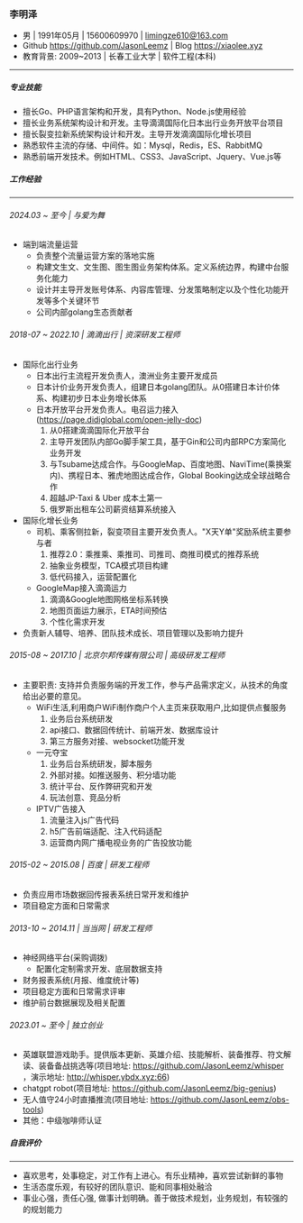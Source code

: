 ### 李明泽

- 男 | 1991年05月 | 15600609970 | limingze610@163.com
- Github https://github.com/JasonLeemz | Blog https://xiaolee.xyz
- 教育背景: 2009~2013 | 长春工业大学 | 软件工程(本科)
------

##### 专业技能

- 擅长Go、PHP语言架构和开发，具有Python、Node.js使用经验
- 擅⻓业务系统架构设计和开发。主导滴滴国际化日本出行业务开放平台项目
- 擅⻓裂变拉新系统架构设计和开发。主导开发滴滴国际化增⻓项目
- 熟悉软件主流的存储、中间件。如：Mysql，Redis，ES、RabbitMQ
- 熟悉前端开发技术。例如HTML、CSS3、JavaScript、Jquery、Vue.js等

##### 工作经验
------

###### 2024.03 ~ ⾄今 | 与爱为舞
- 端到端流量运营
  - 负责整个流量运营方案的落地实施
  - 构建文生文、文生图、图生图业务架构体系。定义系统边界，构建中台服务化能⼒
  - 设计并主导开发账号体系、内容库管理、分发策略制定以及个性化功能开发等多个关键环节
  - 公司内部golang⽣态贡献者

###### 2018-07 ~ 2022.10 | 滴滴出行 | 资深研发工程师

- 国际化出行业务
  - 日本出行主流程开发负责人，澳洲业务主要开发成员
  - 日本计价业务开发负责人，组建日本golang团队。从0搭建日本计价体系、构建初步日本业务增长体系
  - 日本开放平台开发负责人。电召运力接入(https://page.didiglobal.com/open-jelly-doc)
    1. 从0搭建滴滴国际化开放平台
    2. 主导开发团队内部Go脚手架工具，基于Gin和公司内部RPC方案简化业务开发
    3. 与Tsubame达成合作。与GoogleMap、百度地图、NaviTime(乘换案内)、携程日本、雅虎地图达成合作，Global Booking达成全球战略合作
    4. 超越JP-Taxi & Uber 成本土第一
    5. 俄罗斯出租车公司薪资结算系统接入
- 国际化增长业务
  - 司机、乘客侧拉新，裂变项目主要开发负责人。"X天Y单"奖励系统主要参与者
    1. 推荐2.0：乘推乘、乘推司、司推司、商推司模式的推荐系统
    2. 抽象业务模型，TCA模式项目构建
    3. 低代码接入，运营配置化
  - GoogleMap接入滴滴运力
    1. 滴滴&Google地图网格坐标系转换
    2. 地图页面运力展示，ETA时间预估
    3. 个性化需求开发
- 负责新人辅导、培养、团队技术成长、项目管理以及影响力提升

###### 2015-08 ~ 2017.10 | 北京尔邦传媒有限公司 | 高级研发工程师
- 主要职责: 支持并负责服务端的开发工作，参与产品需求定义，从技术的角度给出必要的意见。
  - WiFi生活,利用商户WiFi制作商户个人主页来获取用户,比如提供点餐服务
    1. 业务后台系统研发
    2. api接口、数据回传统计、前端开发、数据库设计
    3. 第三方服务对接、websocket功能开发
  - 一元夺宝
    1. 业务后台系统研发，脚本服务
    2. 外部对接。如推送服务、积分墙功能
    3. 统计平台、反作弊研究和开发
    4. 玩法创意、竞品分析
  - IPTV广告接入
    1. 流量注入js广告代码
    2. h5广告前端适配、注入代码适配
    3. 运营商内网广播电视业务的广告投放功能

###### 2015-02 ~ 2015.08 | 百度 | 研发工程师
- 负责应用市场数据回传报表系统日常开发和维护
- 项目稳定方面和日常需求

###### 2013-10 ~ 2014.11 | 当当网 | 研发工程师
- 神经网络平台(采购调拨)
  - 配置化定制需求开发、底层数据支持
- 财务报表系统(月报、维度统计等)
- 项目稳定方面和日常需求评审
- 维护前台数据展现及相关配置

###### 2023.01 ~ 至今 | 独立创业
- 英雄联盟游戏助手。提供版本更新、英雄介绍、技能解析、装备推荐、符文解读、装备备战挑选等(项目地址: https://github.com/JasonLeemz/whisper ，演示地址: http://whisper.ybdx.xyz:66)
- chatgpt robot(项目地址: https://github.com/JasonLeemz/big-genius)
- 无人值守24小时直播推流(项目地址: https://github.com/JasonLeemz/obs-tools)
- 其他：中级咖啡师认证

##### 自我评价
------

- 喜欢思考，处事稳定，对工作有上进心。有乐业精神，喜欢尝试新鲜的事物
- 生活态度乐观，有较好的团队意识、能和同事相处融洽
- 事业心强，责任心强, 做事计划明确。善于做技术规划，业务规划，有较强的的规划能力
